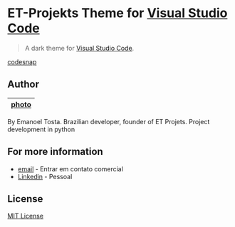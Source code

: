 # ET-Projekts Theme for [Visual Studio Code]((http://code.visualstudio.com))

> A dark theme for [Visual Studio Code](http://code.visualstudio.com).

[codesnap](![codesnap](https://github.com/user-attachments/assets/30351854-0ac1-42fb-a602-ba87f915bac5))

## Author

[photo](![profile](https://github.com/user-attachments/assets/6db6eead-3042-4982-bcca-18d286456089)) |
:---: |

By Emanoel Tosta.
Brazilian developer, founder of ET Projets.
Project development in python

## For more information

* [email](mailto:contato@etprojekts.com.br) - Entrar em contato comercial
* [Linkedin](https://www.linkedin.com/in/emanoel-tosta-09233130b/) - Pessoal

## License

[MIT License](https://github.com/etprojekts/etprojektstheme/blob/main/LICENSE)
